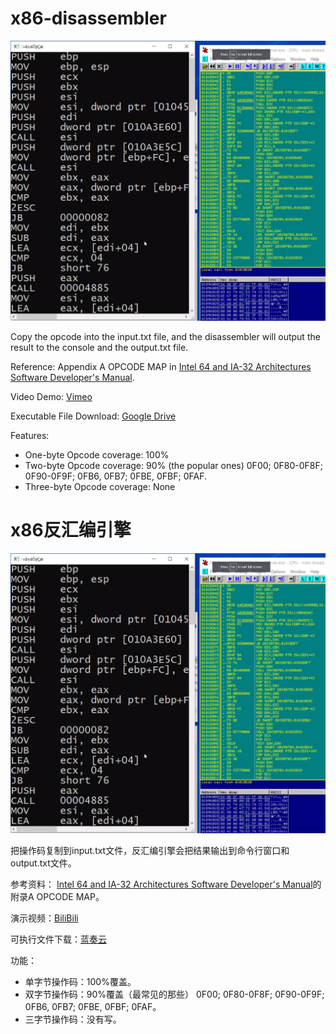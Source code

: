 # x86-disassembler

![title_img](misc/title_img.png)

Copy the opcode into the input.txt file, and the disassembler will output the result to the console and the output.txt file.

Reference: Appendix A OPCODE MAP in [Intel 64 and IA-32 Architectures Software Developer's Manual](https://www.intel.com/content/dam/www/public/us/en/documents/manuals/64-ia-32-architectures-software-developer-instruction-set-reference-manual-325383.pdf).

Video Demo: [Vimeo](https://vimeo.com/432441815)

Executable File Download: [Google Drive](https://drive.google.com/drive/folders/185WiQ4llzK_Ar2VrQnO8W0d6DcfrJLf3?usp=sharing)

Features:
- One-byte Opcode coverage: 100%
- Two-byte Opcode coverage: 90% (the popular ones) 0F00; 0F80-0F8F; 0F90-0F9F; 0FB6, 0FB7; 0FBE, 0FBF; 0FAF.
- Three-byte Opcode coverage: None 


# x86反汇编引擎

![title_img](misc/title_img.png)

把操作码复制到input.txt文件，反汇编引擎会把结果输出到命令行窗口和output.txt文件。

参考资料： [Intel 64 and IA-32 Architectures Software Developer's Manual](https://www.intel.com/content/dam/www/public/us/en/documents/manuals/64-ia-32-architectures-software-developer-instruction-set-reference-manual-325383.pdf)的附录A OPCODE MAP。

演示视频：[BiliBili](https://www.bilibili.com/video/BV1MT4y1j7hX/)

可执行文件下载：[蓝奏云](https://wws.lanzous.com/i35rkevi6nc)

功能：
- 单字节操作码：100%覆盖。
- 双字节操作码：90%覆盖（最常见的那些） 0F00; 0F80-0F8F; 0F90-0F9F; 0FB6, 0FB7; 0FBE, 0FBF; 0FAF。
- 三字节操作码：没有写。
